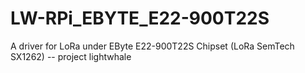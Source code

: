 # LW-RPi_EBYTE_E22-900T22S
A driver for LoRa under EByte E22-900T22S Chipset (LoRa SemTech SX1262) -- project lightwhale
